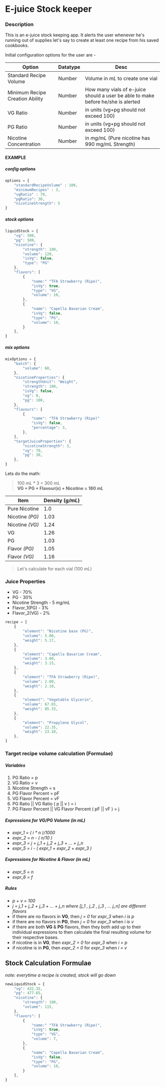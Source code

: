 # E-juice Stock keeper

### **Description**

This is an e-juice stock keeping app. It alerts the user whenever he's running out of supplies let's say to create at least one recipe from his saved cookbooks.

Initial configuration options for the user are - 

| Option | Datatype | Desc |
| ------ | -------- | ---- |
| Standard Recipe Volume | Number | Volume in _mL_ to create one vial |
| Minimum Recipe Creation Ability | Number | How many vials of e-juice should a user be able to make before he/she is alerted |
| VG Ratio | Number | in units (vg+pg should not exceed 100) |
| PG Ratio | Number | in units (vg+pg should not exceed 100) |
| Nicotine Concentration | Number | in _mg/mL_ (Pure nicotine has 990 mg/mL Strength) |


#### EXAMPLE

##### ___config options___

```javascript
options = {
    "standardRecipeVolume" : 100,
    "minimumRecipes" : 3,
    "vgRatio" : 70,
    "pgRatio": 30,
    "nicotineStrength": 5
}
```

##### ___stock options___

```javascript
liquidStock = {
    "vg": 500,
    "pg": 500,
    "nicotine": {
        "strength": 100,
        "volume": 120,
        "isVg": false,
        "type": "PG"
    },
    "flavors": [
        {
            "name:" "TFA Strawberry (Ripe)",
            "isVg": true,
            "type": "VG",
            "volume": 10,
        },
        {
            "name": "Capella Bavarian Cream",
            "isVg": false,
            "type": "PG",
            "volume": 10,
        }
    ],
}
```

##### ___mix options___

```javascript
mixOptions = {
    "batch": {
        "volume": 60,
    },
    "nicotineProperties": {
        "strengthUnit": "Weight",
        "strength": 100,
        "isVg": false,
        "vg": 0,
        "pg": 100,
    },
    "flavours": [
        {
            "name": "TFA Strawberry (Ripe)"
            "isVg": false,
            "percentage": 3,
        },
    ],
    "targetJuiceProperties": {
        "nicotineStrength": 3,
        "vg": 70,
        "pg": 30,
    },
}
```

Lets do the math: 

> 100 _mL_ * 3 = 300 _mL_  
> **VG + PG + Flavour(s) + Nicotine = 180 _mL_**

| Item | Density (_g/mL_) |
| ---- | -------------- |
| Pure Nicotine | 1.0 |
| Nicotine _(PG)_| 1.03 |
| Nicotine _(VG)_| 1.24 |
| VG | 1.26 |
| PG | 1.03 |
| Flavor _(PG)_ | 1.05 |
| Flavor _(VG)_ | 1.16 |

> Let's calculate for each vial (100 _mL_)

### Juice Properties
- VG - 70%
- PG - 30%
- Nicotine Strength - 5 _mg/mL_
- Flavor_1(PG) - 3%
- Flavor_2(VG) - 2%



```javascript
recipe = [
    {
        "element": "Nicotine base (PG)",
        "volume": 5.00,
        "weight": 5.17,
    },
    {
        "element": "Capella Bavarian Cream",
        "volume": 3.00,
        "weight": 3.15,
    },
    {
        "element": "TFA Strawberry (Ripe)",
        "volume": 2.00,
        "weight": 2.10,
    },
    {
        "element": "Vegetable Glycerin",
        "volume": 67.65,
        "weight": 85.33,
    },
    {
        "element": "Propylene Glycol",
        "volume": 22.35,
        "weight": 23.18,
    },
]
```

### __Target recipe volume calculation (Formulae)__

##### Variables
1. PG Ratio = p
2. VG Ratio = v
3. Nicotine Strength = s
4. PG Flavor Percent = pF
5. VG Flavor Percent = vF
6. PG Ratio || VG Ratio ( p || v ) = i
7. PG Flavor Percent || VG Flavor Percent ( pF || vF ) = j

##### Expressions for VG/PG Volume (in _mL_)
- _expr_1 = ( i * n )/1000_
- _expr_2 = n - ( n/10 )_
- _expr_3 = j = j_1 + j_2 + j_3 + ... + j_n_
- _expr_5 = i - ( expr_1 + expr_2 + expr_3 )_

##### Expressions for Nicotine & Flavor (in _mL_)
- _expr_5 = n_
- _expr_6 = f_

##### Rules
- _p + v = 100_
- _j = j_1 + j_2 + j_3 + ... + j_n where [j_1 , j_2 , j_3 , ... j_n] are different flavors_
- if there are no flavors in __VG__, then _j = 0_ for _expr_3_ when _i is p_
- if there are no flavors in __PG__, then _j = 0_ for _expr_3_ when _i is v_
- if there are both __VG__ & __PG__ flavors, then they both add up to their individual expressions to then calculate the final resulting volume for their respective bases.
- if nicotine is in __VG__, then _expr_2 = 0_ for _expr_3_ when _i = p_
- if nicotine is in __PG__, then _expr_2 = 0_ for _expr_3_ when _i = v_

## Stock Calculation Formulae

_note: everytime a recipe is created, stock will go down_

```javascript
newLiquidStock = {
    "vg": 432.35,
    "pg": 477.65,
    "nicotine": {
        "strength": 100,
        "volume": 115,
    },
    "flavors": [
        {
            "name:" "TFA Strawberry (Ripe)",
            "isVg": true,
            "type": "VG",
            "volume": 7,
        },
        {
            "name": "Capella Bavarian Cream",
            "isVg": false,
            "type": "PG",
            "volume": 10,
        }
    ],
}
```


